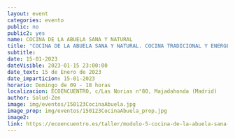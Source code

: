 ```yaml
---
layout: event
categories: evento
public: no
public2: yes
name: COCINA DE LA ABUELA SANA Y NATURAL
title: "COCINA DE LA ABUELA SANA Y NATURAL. COCINA TRADICIONAL Y ENERGÉTICA"
subtitle:
date: 15-01-2023
dateVisible: 2023-01-15 23:00:00
date_text: 15 de Enero de 2023
date_imparticion: 15-01-2023
horario: Domingo de 09 - 18 horas
localizacion: ECOENCUENTRO, c/Las Norias n°80, Majadahonda (Madrid)
author: Salud-Zen
image: img/eventos/150123CocinaAbuela.jpg
image_prop: img/eventos/150123CocinaAbuela_prop.jpg
image2:
link: https://ecoencuentro.es/taller/modulo-5-cocina-de-la-abuela-sana-y-natural/
---
```

